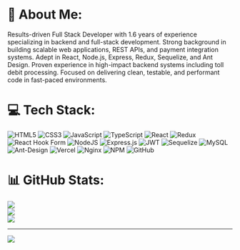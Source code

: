 # 💫 About Me:
Results-driven Full Stack Developer with 1.6 years of experience specializing in backend and full-stack development. Strong background in building scalable web applications, REST APIs, and payment integration systems. Adept in React, Node.js, Express, Redux, Sequelize, and Ant Design. Proven experience in high-impact backend systems including toll debit processing. Focused on delivering clean, testable, and performant code in fast-paced environments.

# 💻 Tech Stack:
![HTML5](https://img.shields.io/badge/html5-%23E34F26.svg?style=for-the-badge&logo=html5&logoColor=white) 
![CSS3](https://img.shields.io/badge/css3-%231572B6.svg?style=for-the-badge&logo=css3&logoColor=white) 
![JavaScript](https://img.shields.io/badge/javascript-%23323330.svg?style=for-the-badge&logo=javascript&logoColor=%23F7DF1E) 
![TypeScript](https://img.shields.io/badge/typescript-%23007ACC.svg?style=for-the-badge&logo=typescript&logoColor=white) 
![React](https://img.shields.io/badge/react-%2320232a.svg?style=for-the-badge&logo=react&logoColor=%2361DAFB) 
![Redux](https://img.shields.io/badge/redux-%23593d88.svg?style=for-the-badge&logo=redux&logoColor=white) 
![React Hook Form](https://img.shields.io/badge/React%20Hook%20Form-%23EC5990.svg?style=for-the-badge&logo=reacthookform&logoColor=white) 
![NodeJS](https://img.shields.io/badge/node.js-6DA55F?style=for-the-badge&logo=node.js&logoColor=white) 
![Express.js](https://img.shields.io/badge/express.js-%23404d59.svg?style=for-the-badge&logo=express&logoColor=%2361DAFB) 
![JWT](https://img.shields.io/badge/JWT-black?style=for-the-badge&logo=JSON%20web%20tokens) 
![Sequelize](https://img.shields.io/badge/sequelize-52B0E7.svg?style=for-the-badge&logo=sequelize&logoColor=white) 
![MySQL](https://img.shields.io/badge/mysql-4479A1.svg?style=for-the-badge&logo=mysql&logoColor=white) 
![Ant-Design](https://img.shields.io/badge/-AntDesign-%230170FE?style=for-the-badge&logo=ant-design&logoColor=white) 
![Vercel](https://img.shields.io/badge/vercel-%23000000.svg?style=for-the-badge&logo=vercel&logoColor=white) 
![Nginx](https://img.shields.io/badge/nginx-%23009639.svg?style=for-the-badge&logo=nginx&logoColor=white) 
![NPM](https://img.shields.io/badge/NPM-%23CB3837.svg?style=for-the-badge&logo=npm&logoColor=white) 
![GitHub](https://img.shields.io/badge/github-%23121011.svg?style=for-the-badge&logo=github&logoColor=white)

# 📊 GitHub Stats:
![](https://github-readme-stats.vercel.app/api?username=jahir-karins&theme=react&hide_border=false&include_all_commits=true&count_private=true&v=2)<br/>
![](https://github-readme-streak-stats.herokuapp.com/?user=jahir-karins&theme=react&hide_border=false&v=2)<br/>
![](https://github-readme-stats.vercel.app/api/top-langs/?username=jahir-karins&theme=react&hide_border=false&layout=compact&v=2)


---
[![](https://visitcount.itsvg.in/api?id=jahir-karins&icon=1&color=0)](https://visitcount.itsvg.in)

<!-- Proudly created with GPRM ( https://gprm.itsvg.in ) -->
